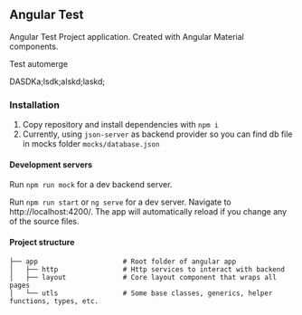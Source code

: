 ## Angular Test
Angular Test Project application. Created with Angular Material components.

Test automerge

DASDKa;lsdk;alskd;laskd;


### Installation
1. Copy repository and install dependencies with `npm i`
2. Currently, using `json-server` as backend provider so you can find db file in mocks folder `mocks/database.json`

#### Development servers
Run `npm run mock` for a dev backend server.

Run `npm run start` or `ng serve` for a dev server. Navigate to http://localhost:4200/. The app will automatically reload if you change any of the source files.


#### Project structure

    ├── app                     # Root folder of angular app
    │   ├── http                # Http services to interact with backend
    │   ├── layout              # Core layout component that wraps all pages
    │   └── utls                # Some base classes, generics, helper functions, types, etc.
